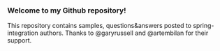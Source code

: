 ### Welcome to my Github repository!
   
   This repository contains samples, questions&answers posted to spring-integration authors. Thanks to @garyrussell and @artembilan for their support.
   
   

